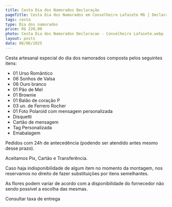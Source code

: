 ```yaml
---
title: Cesta Dia dos Namorados Declaração
pageTitle: Cesta Dia dos Namorados em Conselheiro Lafaiete MG | Declaração | Memorare Cestas
tags: cesta
type: Dia dos namorados
price: R$ 220,00
photo: Cesta Dia dos Namorados Declaracao - Conselheiro Lafaiete.webp
layout: posts
data: 06/06/2025
---
```

Cesta artesanal especial do dia dos namorados composta pelos seguintes itens:

- 01 Urso Romântico
- 06 Sonhos de Valsa
- 06 Ouro branco
- 01 Pão de Mel
- 01 Brownie
- 01 Balão de coração P
- 03 un. de Ferrero Rocher
- 01 Foto Polaroid com mensagem personalizada
- Disquetti
- Cartão de mensagem
- Tag Personalizada
- Emabalagem


Pedidos com 24h de antecedência (podendo ser atendido antes mesmo desse prazo). 

Aceitamos Pix, Cartão e Transferência. 

Caso haja indisponibilidade de algum item no momento da montagem, nos reservamos no direito de fazer substituições por itens semelhantes. 

As flores podem variar de acordo com a disponibilidade do fornecedor não sendo possível a escolha das mesmas. 

Consultar taxa de entrega